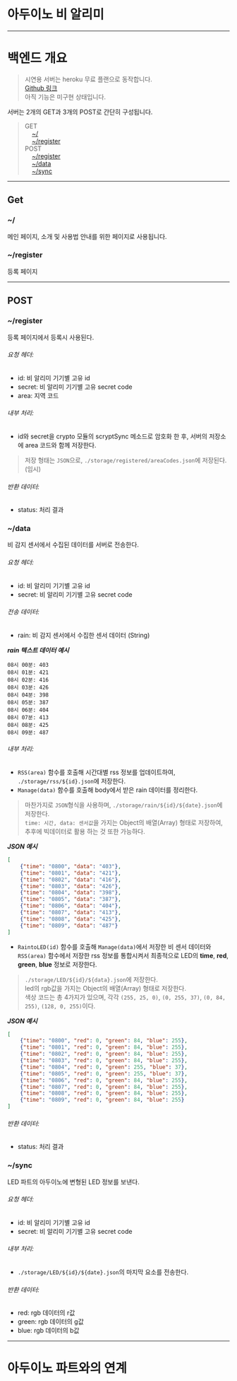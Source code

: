 # 아두이노 비 알리미

***

# 백엔드 개요
> 시연용 서버는 heroku 무료 플랜으로 동작합니다.  
> [Github 링크](https://github.com/bjy0212/arduino_rain_alarm_back)  
> 아직 기능은 미구현 상태입니다.  

서버는 2개의 GET과 3개의 POST로 간단히 구성됩니다.

> GET  
> &nbsp;&nbsp;&nbsp;&nbsp;[~/](#~/)  
> &nbsp;&nbsp;&nbsp;&nbsp;[~/register](#~/register)  
> POST  
> &nbsp;&nbsp;&nbsp;&nbsp;[~/register](#~/register)  
> &nbsp;&nbsp;&nbsp;&nbsp;[~/data](#~/data)  
> &nbsp;&nbsp;&nbsp;&nbsp;[~/sync](#~/sync)  

---

## Get

### ~/
메인 페이지, 소개 및 사용법 안내를 위한 페이지로 사용됩니다.

### ~/register
등록 페이지

---

## POST

### ~/register
등록 페이지에서 등록시 사용된다.
###### 요청 헤더:
 - id: 비 알리미 기기별 고유 id
 - secret: 비 알리미 기기별 고유 secret code
 - area: 지역 코드

###### 내부 처리:
 - id와 secret을 crypto 모듈의 scryptSync 메소드로 암호화 한 후, 서버의 저장소에 area 코드와 함께 저장한다.
> 저장 형태는 `JSON`으로, `./storage/registered/areaCodes.json`에 저장된다. (임시)

###### 반환 데이터:
 - status: 처리 결과

### ~/data
비 감지 센서에서 수집된 데이터를 서버로 전송한다.
###### 요청 헤더:
 - id: 비 알리미 기기별 고유 id
 - secret: 비 알리미 기기별 고유 secret code

###### 전송 데이터:
 - rain: 비 감지 센서에서 수집한 센서 데이터 (String)

***rain 텍스트 데이터 예시***
```text
08시 00분: 403
08시 01분: 421
08시 02분: 416
08시 03분: 426
08시 04분: 398
08시 05분: 387
08시 06분: 404
08시 07분: 413
08시 08분: 425
08시 09분: 487
```

###### 내부 처리:
 - `RSS(area)` 함수를 호출해 시간대별 rss 정보를 업데이트하여, `./storage/rss/${id}.json`에 저장한다.
 - `Manage(data)` 함수를 호출해 body에서 받은 rain 데이터를 정리한다.  
> 마찬가지로 `JSON`형식을 사용하며, `./storage/rain/${id}/${date}.json`에 저장한다.  
> `time: 시간, data: 센서값`을 가지는 Object의 배열(Array) 형태로 저장하여, 추후에 빅데이터로 활용 하는 것 또한 가능하다.

***JSON 예시***
```json
[
    {"time": "0800", "data": "403"},
    {"time": "0801", "data": "421"},
    {"time": "0802", "data": "416"},
    {"time": "0803", "data": "426"},
    {"time": "0804", "data": "398"},
    {"time": "0805", "data": "387"},
    {"time": "0806", "data": "404"},
    {"time": "0807", "data": "413"},
    {"time": "0808", "data": "425"},
    {"time": "0809", "data": "487"}
]
```

 - `RaintoLED(id)` 함수를 호출해 `Manage(data)`에서 저장한 비 센서 데이터와 `RSS(area)` 함수에서 저장한 rss 정보를 통합시켜서 최종적으로 LED의 **time**, **red**, **green**, **blue** 정보로 저장한다.

> `./storage/LED/${id}/${data}.json`에 저장한다.  
> led의 rgb값을 가지는 Object의 배열(Array) 형태로 저장한다.  
> 색상 코드는 총 4가지가 있으며, 각각 `(255, 25, 0)`, `(0, 255, 37)`, `(0, 84, 255)`, `(128, 0, 255)`이다.

***JSON 예시***
```json
[
    {"time": "0800", "red": 0, "green": 84, "blue": 255},
    {"time": "0801", "red": 0, "green": 84, "blue": 255},
    {"time": "0802", "red": 0, "green": 84, "blue": 255},
    {"time": "0803", "red": 0, "green": 84, "blue": 255},
    {"time": "0804", "red": 0, "green": 255, "blue": 37},
    {"time": "0805", "red": 0, "green": 255, "blue": 37},
    {"time": "0806", "red": 0, "green": 84, "blue": 255},
    {"time": "0807", "red": 0, "green": 84, "blue": 255},
    {"time": "0808", "red": 0, "green": 84, "blue": 255},
    {"time": "0809", "red": 0, "green": 84, "blue": 255}
]
```

###### 반환 데이터:
 - status: 처리 결과

### ~/sync
LED 파트의  아두이노에 변형된 LED 정보를 보낸다.
###### 요청 헤더:
 - id: 비 알리미 기기별 고유 id
 - secret: 비 알리미 기기별 고유 secret code

###### 내부 처리:
 - `./storage/LED/${id}/${date}.json`의 마지막 요소를 전송한다.

###### 반환 데이터:
 - red: rgb 데이터의 r값
 - green: rgb 데이터의 g값
 - blue: rgb 데이터의 b값

***

# 아두이노 파트와의 연계


